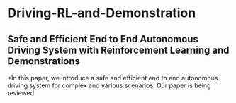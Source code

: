 # Driving-RL-and-Demonstration
## Safe and Efficient End to End Autonomous Driving System with Reinforcement Learning and Demonstrations

*In this paper, we introduce a safe and efficient end to end autonomous driving system for complex and various scenarios. Our paper is being reviewed
